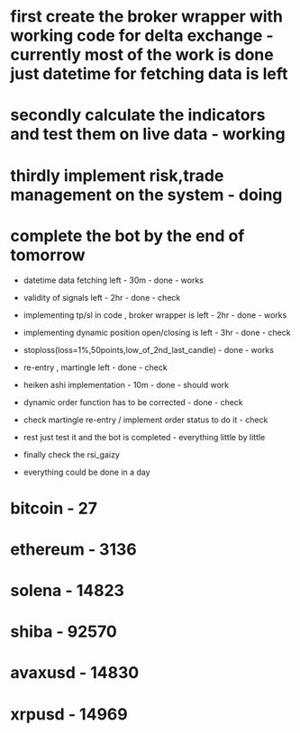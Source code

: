# first create the broker wrapper with working code for delta exchange - currently most of the work is done just datetime for fetching data is left

# secondly calculate the indicators and test them on live data - working

# thirdly implement risk,trade management on the system - doing

# complete the bot by the end of tomorrow

- datetime data fetching left - 30m - done - works
- validity of signals left - 2hr - done - check
- implementing tp/sl in code , broker wrapper is left - 2hr - done - works
- implementing dynamic position open/closing is left - 3hr - done - check
- stoploss(loss=1%,50points,low_of_2nd_last_candle) - done - works
- re-entry , martingle left - done - check
- heiken ashi implementation - 10m - done - should work
- dynamic order function has to be corrected - done - check
- check martingle re-entry / implement order status to do it - check
- rest just test it and the bot is completed - everything little by little
- finally check the rsi_gaizy

- everything could be done in a day

# bitcoin - 27

# ethereum - 3136

# solena - 14823

# shiba - 92570

# avaxusd - 14830

# xrpusd - 14969
